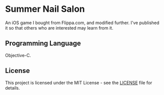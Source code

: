 # Summer Nail Salon
An iOS game I bought from Flippa.com, and modified further. I've published it so that others who are interested may learn from it.

## Programming Language
Objective-C.

## License

This project is licensed under the MIT License - see the [LICENSE](LICENSE) file for details.

